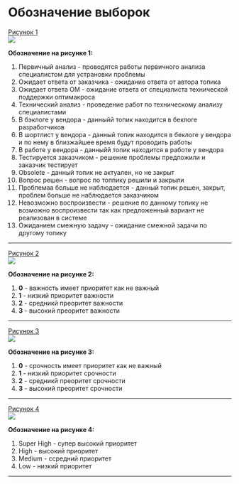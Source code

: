 # **Обозначение выборок**

[Рисунок 1](https://habrastorage.org/webt/ji/ni/tb/jinitb01o6uhj--harbsevozftu.png)  
![](https://habrastorage.org/webt/ji/ni/tb/jinitb01o6uhj--harbsevozftu.png)  

**Обозначение на рисунке 1:**  
1. Первичный анализ - проводятся работы первичного анализа специалистом для устрановки проблемы  
2. Ожидает ответа от заказчика - ожидание ответа от автора топика  
3. Ожидает ответа ОМ - ожидание ответа от специалиста технической поддержки оптимакроса  
4. Технический анализ - проведение работ по техническому анализу специалистами  
5. В бэклоге у вендора - данныйй топик находится в беклоге разработчиков  
6. В шортлист у вендора - данный топик находится в беклоге у вендора и по нему в близжайшее время будут проводить работы  
7. В работе у вендора - данныйй топик находится в работе у вендора  
8. Тестируется заказчиком - решение проблемы предложили и заказчик тестирует  
9. Obsolete - данный топик не актуален, но не закрыт  
10. Вопрос решен - вопрос по топпику решили и закрыли  
11. Проблемаа больше не наблюдается - данный топик решен, закрыт, проблем больше не наблюдается заказчиком  
12. Невозможно воспроизвести - решение по данному топику не возможно воспроизвести так как предложенный вариант не реализован в системе  
13. Ожиданием смежную задачу - ожидание смежной задачи по другому топику

-----------------------------------------------------------------------------------------------------------------------------------------------------------------------------------------------------------------------------  
    
[Рисунок 2](https://habrastorage.org/webt/fq/xz/5g/fqxz5g46bhpgkax0ydy4haes6k0.png)  
![](https://habrastorage.org/webt/fq/xz/5g/fqxz5g46bhpgkax0ydy4haes6k0.png)  

 **Обозначение на рисунке 2:**  
1. **0** - важность имеет приоритет как не важный  
2. **1** - низкий приоритет важности  
3. **2** - средникй преоритет важности  
4. **3** - высокий преоритет важности  

-----------------------------------------------------------------------------------------------------------------------------------------------------------------------------------------------------------------------------  

[Рисунок 3](https://habrastorage.org/webt/fq/xz/5g/fqxz5g46bhpgkax0ydy4haes6k0.png)  
![](https://habrastorage.org/webt/fq/xz/5g/fqxz5g46bhpgkax0ydy4haes6k0.png)  

**Обозначение на рисунке 3:**  
1. **0** - срочность имеет приоритет как не важный  
2. **1** - низкий приоритет срочности  
3. **2** - средникй преоритет срочности  
4. **3** - высокий преоритет срочности  

-----------------------------------------------------------------------------------------------------------------------------------------------------------------------------------------------------------------------------  

[Рисунок 4](https://habrastorage.org/webt/es/cf/7d/escf7dtn6va65buuc3d7w_4bi5u.png)  
![](https://habrastorage.org/webt/es/cf/7d/escf7dtn6va65buuc3d7w_4bi5u.png)  

**Обозначение на рисунке 4:**  
1. Super High - супер высокий приоритет  
2. High - высокий приоритет  
3. Medium - ссредний приоритет  
4. Low - низкий приоритет  
-----------------------------------------------------------------------------------------------------------------------------------------------------------------------------------------------------------------------------  

